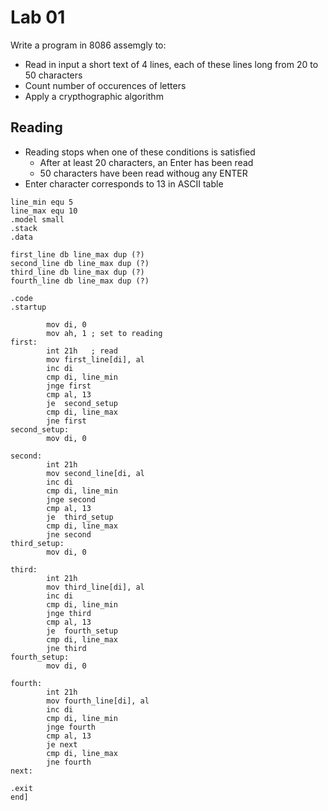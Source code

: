 # Lab 01
Write a program in 8086 assemgly to:
* Read in input a short text of 4 lines, each of
  these lines long from 20 to 50 characters
* Count number of occurences of letters
* Apply a crypthographic algorithm

## Reading
* Reading stops when one of these conditions is 
satisfied
  * After at least 20 characters, an Enter has been
  read
  * 50 characters have been read withoug any ENTER
* Enter character corresponds to 13 in ASCII table
```
line_min equ 5
line_max equ 10
.model small
.stack
.data 

first_line db line_max dup (?)
second_line db line_max dup (?)
third_line db line_max dup (?)
fourth_line db line_max dup (?)

.code
.startup
                     
        mov di, 0
        mov ah, 1 ; set to reading
first:  
        int 21h   ; read      
        mov first_line[di], al
        inc di  
        cmp di, line_min
        jnge first
        cmp al, 13
        je  second_setup   
        cmp di, line_max
        jne first       
second_setup:
        mov di, 0
        
second: 
        int 21h
        mov second_line[di, al
        inc di    
        cmp di, line_min
        jnge second
        cmp al, 13
        je  third_setup
        cmp di, line_max
        jne second   
third_setup:
        mov di, 0
        
third:  
        int 21h
        mov third_line[di], al
        inc di
        cmp di, line_min
        jnge third
        cmp al, 13
        je  fourth_setup
        cmp di, line_max
        jne third       
fourth_setup:
        mov di, 0
          
fourth:
        int 21h
        mov fourth_line[di], al
        inc di
        cmp di, line_min
        jnge fourth
        cmp al, 13
        je next
        cmp di, line_max
        jne fourth
next:
   
.exit
end]
```
